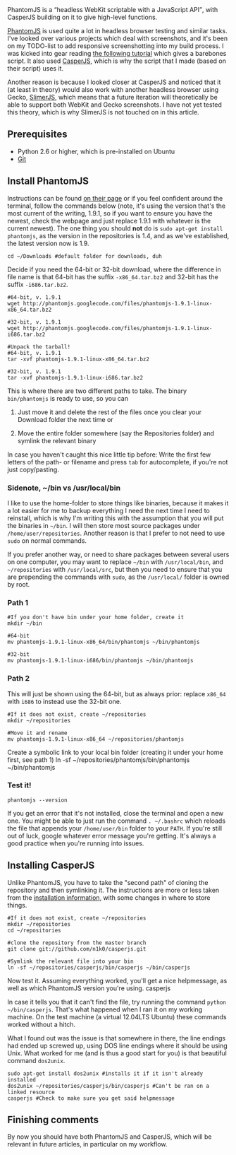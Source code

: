 <intro>
PhantomJS is a <q src="http://phantomjs.org/">headless WebKit scriptable with a JavaScript API</q>, with CasperJS building on it to give high-level functions.
</intro>

[PhantomJS](http://phantomjs.org) is used quite a lot in headless browser testing and similar tasks. I've looked over various projects which deal with screenshots, and it's been on my TODO-list to add responsive screenshotting into my build process. I was kicked into gear reading [the following tutorial](http://net.tutsplus.com/tutorials/javascript-ajax/responsive-screenshots-with-casper/) which gives a barebones script. It also used [CasperJS](http://casperjs.org/), which is why the script that I made (based on their script) uses it. 

Another reason is because I looked closer at CasperJS and noticed that it (at least in theory) would also work with another headless browser using Gecko, [SlimerJS](http://www.slimerjs.org/), which means that a future iteration will theoretically be able to support both WebKit and Gecko screenshots. I have not yet tested this theory, which is why SlimerJS is not touched on in this article.

## Prerequisites
- Python 2.6 or higher, which is pre-installed on Ubuntu
- [Git](/articles/git-and-github-on-ubuntu/)

## Install PhantomJS
Instructions can be found [on their page](http://phantomjs.org/download.html) or if you feel confident around the terminal, follow the commands below (note, it's using the version that's the most current of the writing, 1.9.1, so if you want to ensure you have the newest, check the webpage and just replace 1.9.1 with whatever is the current newest). The one thing you should **not** do is `sudo apt-get install phantomjs`, as the version in the repositories is 1.4, and as we've established, the latest version now is 1.9.

    cd ~/Downloads #default folder for downloads, duh

Decide if you need the 64-bit or 32-bit download, where the difference in file name is that 64-bit has the suffix `-x86_64.tar.bz2` and 32-bit has the suffix `-i686.tar.bz2`.

    #64-bit, v. 1.9.1
    wget http://phantomjs.googlecode.com/files/phantomjs-1.9.1-linux-x86_64.tar.bz2

    #32-bit, v. 1.9.1
    wget http://phantomjs.googlecode.com/files/phantomjs-1.9.1-linux-i686.tar.bz2

    #Unpack the tarball!
    #64-bit, v. 1.9.1
    tar -xvf phantomjs-1.9.1-linux-x86_64.tar.bz2

    #32-bit, v. 1.9.1
    tar -xvf phantomjs-1.9.1-linux-i686.tar.bz2

This is where there are two different paths to take. The binary `bin/phantomjs` is ready to use, so you can 

1. Just move it and delete the rest of the files once you clear your Download folder the next time or 

2. Move the entire folder somewhere (say the Repositories folder) and symlink the relevant binary

In case you haven't caught this nice little tip before: Write the first few letters of the path- or filename and press `tab` for autocomplete, if you're not just copy/pasting.

### Sidenote, ~/bin vs /usr/local/bin
I like to use the home-folder to store things like binaries, because it makes it a lot easier for me to backup everything I need the next time I need to reinstall, which is why I'm writing this with the assumption that you will put the binaries in `~/bin`. I will then store most source packages under `/home/user/repositories`. Another reason is that I prefer to not need to use `sudo` on normal commands.

If you prefer another way, or need to share packages between several users on one computer, you may want to replace `~/bin` with `/usr/local/bin`, and `~/repositories` with `/usr/local/src`, but then you need to ensure that you are prepending the commands with `sudo`, as the `/usr/local/` folder is owned by root.

### Path 1 

    #If you don't have bin under your home folder, create it
    mkdir ~/bin

    #64-bit
    mv phantomjs-1.9.1-linux-x86_64/bin/phantomjs ~/bin/phantomjs

    #32-bit
    mv phantomjs-1.9.1-linux-i686/bin/phantomjs ~/bin/phantomjs


### Path 2
This will just be shown using the 64-bit, but as always prior: replace `x86_64` with `i686` to instead use the 32-bit one.

    #If it does not exist, create ~/repositories
    mkdir ~/repositories
    
    #Move it and rename
    mv phantomjs-1.9.1-linux-x86_64 ~/repositories/phantomjs

Create a symbolic link to your local bin folder (creating it under your home first, see path 1)
    ln -sf ~/repositories/phantomjs/bin/phantomjs ~/bin/phantomjs

### Test it!

    phantomjs --version

If you get an error that it's not installed, close the terminal and open a new one. You might be able to just run the command `. ~/.bashrc` which reloads the file that appends your `/home/user/bin` folder to your `PATH`. If you're still out of luck, google whatever error message you're getting. It's always a good practice when you're running into issues.

## Installing CasperJS
Unlike PhantomJS, you have to take the "second path" of cloning the repository and then symlinking it. The instructions are more or less taken from the [installation information](http://docs.casperjs.org/en/latest/installation.html), with some changes in where to store things.

    #If it does not exist, create ~/repositories
    mkdir ~/repositories
    cd ~/repositories

    #clone the repository from the master branch
    git clone git://github.com/n1k0/casperjs.git
    
    #Symlink the relevant file into your bin
    ln -sf ~/repositories/casperjs/bin/casperjs ~/bin/casperjs

Now test it. Assuming everything worked, you'll get a nice helpmessage, as well as which PhantomJS version you're using.
    casperjs

In case it tells you that it can't find the file, try running the command `python ~/bin/casperjs`. That's what happened when I ran it on my working machine. On the test machine (a virtual 12.04LTS Ubuntu) these commands worked without a hitch.

What I found out was the issue is that somewhere in there, the line endings had ended up screwed up, using DOS line endings where it should be using Unix. What worked for me (and is thus a good start for you) is that beautiful command `dos2unix`.

    sudo apt-get install dos2unix #installs it if it isn't already installed
    dos2unix ~/repositories/casperjs/bin/casperjs #Can't be ran on a linked resource
    casperjs #Check to make sure you get said helpmessage

## Finishing comments
By now you should have both PhantomJS and CasperJS, which will be relevant in future articles, in particular on my workflow.
